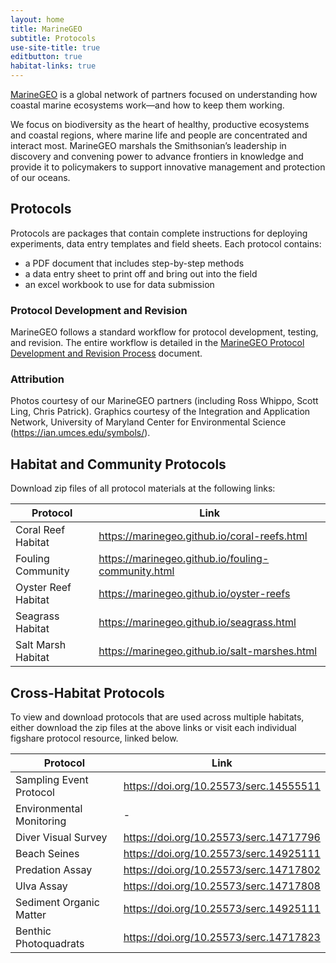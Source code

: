 ```yaml
---
layout: home
title: MarineGEO
subtitle: Protocols
use-site-title: true
editbutton: true
habitat-links: true
---
```

[MarineGEO](https://marinegeo.si.edu/) is a global network of partners focused on understanding how coastal marine ecosystems work—and how to keep them working.

We focus on biodiversity as the heart of healthy, productive ecosystems and coastal regions, where marine life and people are concentrated and interact most. MarineGEO marshals the Smithsonian’s leadership in discovery and convening power to advance frontiers in knowledge and provide it to policymakers to support innovative management and protection of our oceans.

## Protocols

Protocols are packages that contain complete instructions for deploying experiments, data entry templates and field sheets. Each protocol contains:
 - a PDF document that includes step-by-step methods
 - a data entry sheet to print off and bring out into the field
 - an excel workbook to use for data submission

### Protocol Development and Revision

MarineGEO follows a standard workflow for protocol development, testing, and revision. The entire workflow is detailed in the [MarineGEO Protocol Development and Revision Process](downloads/Workflow-for-Developing-or-Revising-MarineGEO-Protocols-9-1-2020.pdf) document. 

### Attribution

Photos courtesy of our MarineGEO partners (including Ross Whippo, Scott Ling, Chris Patrick). Graphics courtesy of the Integration and Application Network, University of Maryland Center for Environmental Science (https://ian.umces.edu/symbols/).  

## Habitat and Community Protocols  

Download zip files of all protocol materials at the following links:  

| Protocol  | Link |
| ------------- | ------------- |
| Coral Reef Habitat | https://marinegeo.github.io/coral-reefs.html |
| Fouling Community | https://marinegeo.github.io/fouling-community.html |
| Oyster Reef Habitat | https://marinegeo.github.io/oyster-reefs |
| Seagrass Habitat | https://marinegeo.github.io/seagrass.html |
| Salt Marsh Habitat | https://marinegeo.github.io/salt-marshes.html |

## Cross-Habitat Protocols  

To view and download protocols that are used across multiple habitats, either download the zip files at the above links or visit each individual figshare protocol resource, linked below.  

| Protocol  | Link |
| ------------- | ------------- |
| Sampling Event Protocol | https://doi.org/10.25573/serc.14555511 |
| Environmental Monitoring | - |
| Diver Visual Survey | https://doi.org/10.25573/serc.14717796 |
| Beach Seines | https://doi.org/10.25573/serc.14925111 |
| Predation Assay | https://doi.org/10.25573/serc.14717802 |
| Ulva Assay | https://doi.org/10.25573/serc.14717808 |
| Sediment Organic Matter | https://doi.org/10.25573/serc.14925111 |
| Benthic Photoquadrats | https://doi.org/10.25573/serc.14717823 |
